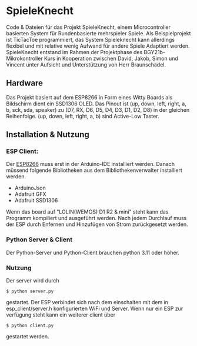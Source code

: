 # SpieleKnecht
Code & Dateien für das Projekt SpieleKnecht, einem Microcontroller basierten
System für Rundenbasierte mehrspieler Spiele. Als Beispielprojekt ist TicTacToe
programmiert, das System Spieleknecht kann allerdings flexibel und mit relative wenig Aufwand 
für andere Spiele Adaptiert werden.
SpieleKnecht entstand im Rahmen der Projektphase des BGY21b-Mikrokontroller Kurs
in Kooperation zwischen David, Jakob, Simon und Vincent unter Aufsicht und Unterstützung von Herr Braunschädel.

## Hardware
Das Projekt basiert auf dem ESP8266 in Form eines Witty Boards als Bildschirm dient ein SSD1306 OLED. Das Pinout ist
(up, down, left, right, a, b, sck, sda, speaker) zu (D7, RX, D6, D5, D4, D3, D1, D2, D8) in der gleichen Reihenfolge.
(up, down, left, right, a, b) sind Active-Low Taster.

## Installation & Nutzung
### ESP Client:
Der [ESP8266](https://github.com/esp8266/Arduino) muss erst in der Arduino-IDE installiert werden.
Danach müssend folgende Bibliotheken aus dem Bibliothekenverwalter installiert werden.
- ArduinoJson
- Adafruit GFX
- Adafruit SSD1306

Wenn das board auf "LOLIN(WEMOS) D1 R2 & mini" steht kann das Programm kompiliert und ausgeführt werden.
Nach jedem Durchlauf muss der ESP durch Enfernen und Hinzufügen von Strom zurückgesetzt werden.
### Python Server & Client
Der Python-Server und Python-Client brauchen python 3.11 oder höher.
### Nutzung
Der server wird durch
```console
$ python server.py
```
gestartet. Der ESP verbindet sich nach dem einschalten mit dem in esp_client/server.h konfigurierten WiFi und Server. Wenn nur ein ESP zur verfügung steht kann ein weiterer client über
```console
$ python client.py
```
gestartet werden.